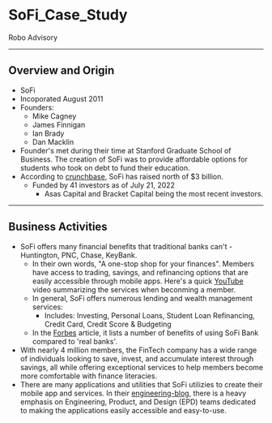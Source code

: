 # SoFi_Case_Study
Robo Advisory

---

## Overview and Origin
* SoFi
* Incoporated August 2011
* Founders:
    * Mike Cagney
    * James Finnigan
    * Ian Brady
    * Dan Macklin
* Founder's met during their time at Stanford Graduate School of Business. The creation of SoFi was to provide affordable options for students who took on debt to fund their education.
* According to [crunchbase](https://www.crunchbase.com/organization/social-finance/company_financials), SoFi has raised north of $3 billion.
    * Funded by 41 investors as of July 21, 2022
        * Asas Capital and Bracket Capital being the most recent investors.

---

## Business Activities
* SoFi offers many financial benefits that traditional banks can't - Huntington, PNC, Chase, KeyBank.
    * In their own words, "A one-stop shop for your finances". Members have access to trading, savings, and refinancing options that are easily accessible through mobile apps.
        Here's a quick [YouTube](https://www.youtube.com/watch?v=T6nDrDecra4&t=25s) video summarizing the services when beconming a member.
    * In general, SoFi offers numerous lending and wealth management services:
        * Includes: Investing, Personal Loans, Student Loan Refinancing, Credit Card, Credit Score & Budgeting
    * In the [Forbes](https://www.forbes.com/advisor/banking/sofi-bank-review/) article, it lists a number of benefits of using SoFi Bank compared to 'real banks'.
* With nearly 4 million members, the FinTech company has a wide range of individuals looking to save, invest, and accumulate interest through savings, all while offering exceptional services to help members become more comfortable with finance literacies.
* There are many applications and utilities that SoFi utilizies to create their mobile app and services. In their [engineering-blog](https://sofietyblog.sofi.com/behind-the-app-part-2-the-conductor), there is a heavy emphasis on Engineering, Product, and Design (EPD) teams dedicated to making the applications easily accessible and easy-to-use.


